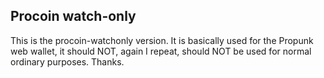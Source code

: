 ## Procoin watch-only

This is the procoin-watchonly version. It is basically used for the Propunk web wallet, it should NOT, again I repeat, should NOT be used for normal ordinary purposes. Thanks.


